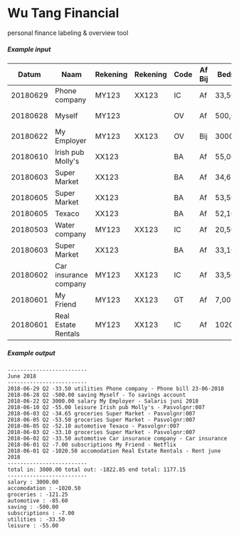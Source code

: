 # Wu Tang Financial
personal finance labeling &amp; overview tool


##### Example input

Datum|Naam|Rekening|Rekening|Code|Af Bij|Bedrag|Mutatie|Mededelingen
|------------|-------------------------|-------------|-----------------|--------|----------|------------------|----------------------|-------------------------|
|20180629|Phone company|MY123|XX123|IC|Af|33,50|Incasso|Phone bill 23-06-2018|
|20180628|Myself|MY123||OV|Af|500,00|Overschrijving|To savings account|
|20180622|My Employer|MY123|XX123|OV|Bij|3000,00|Overschrijving|Salaris juni 2018|
|20180610|Irish pub Molly's|XX123||BA|Af|55,00|Betaalautomaat|Pasvolgnr:007|
|20180603|Super Market|XX123||BA|Af|34,65|Betaalautomaat|Pasvolgnr:007|
|20180605|Super Market|XX123||BA|Af|53,50|Betaalautomaat|Pasvolgnr:007|
|20180605|Texaco|XX123||BA|Af|52,10|Betaalautomaat|Pasvolgnr:007|
|20180503|Water company|MY123|XX123|IC|Af|20,50|Incasso|Water bill|
|20180603|Super Market|XX123||BA|Af|33,10|Betaalautomaat|Pasvolgnr:007|
|20180602|Car insurance company|MY123|XX123|IC|Af|33,50|Incasso|Car insurance|
|20180601|My Friend|MY123|XX123|GT|Af|7,00|Online bankieren|Netflix|
|20180601|Real Estate Rentals|MY123|XX123|IC|Af|1020,50|Incasso|Rent june 2018|

##### Example output

```
-------------------------
June 2018
-------------------------
2018-06-29 Q2 -33.50 utilities Phone company - Phone bill 23-06-2018
2018-06-28 Q2 -500.00 saving Myself - To savings account
2018-06-22 Q2 3000.00 salary My Employer - Salaris juni 2018
2018-06-10 Q2 -55.00 leisure Irish pub Molly's - Pasvolgnr:007
2018-06-03 Q2 -34.65 groceries Super Market - Pasvolgnr:007
2018-06-05 Q2 -53.50 groceries Super Market - Pasvolgnr:007
2018-06-05 Q2 -52.10 automotive Texaco - Pasvolgnr:007
2018-06-03 Q2 -33.10 groceries Super Market - Pasvolgnr:007
2018-06-02 Q2 -33.50 automotive Car insurance company - Car insurance
2018-06-01 Q2 -7.00 subscriptions My Friend - Netflix
2018-06-01 Q2 -1020.50 accomodation Real Estate Rentals - Rent june 2018
-------------------------
total in: 3000.00 total out: -1822.85 end total: 1177.15
-------------------------
salary : 3000.00
accomodation : -1020.50
groceries : -121.25
automotive : -85.60
saving : -500.00
subscriptions : -7.00
utilities : -33.50
leisure : -55.00
```
